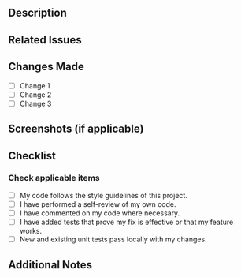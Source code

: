 
<!-- You can remove sections that aren't applicable. -->
<!-- Please remember to add additional labels as well as related milestone. -->

## Description
<!-- A clear and concise description of what this PR does. -->

## Related Issues
<!-- Reference related issues using `Fixes #issue_number` or `Closes #issue_number`. -->

## Changes Made
- [ ] Change 1
- [ ] Change 2
- [ ] Change 3

## Screenshots (if applicable)
<!-- Add screenshots if your change includes UI updates. -->

## Checklist
### Check applicable items
- [ ] My code follows the style guidelines of this project.
- [ ] I have performed a self-review of my own code.
- [ ] I have commented on my code where necessary.
- [ ] I have added tests that prove my fix is effective or that my feature works.
- [ ] New and existing unit tests pass locally with my changes.

## Additional Notes
<!-- Add any other context about the PR here. -->
